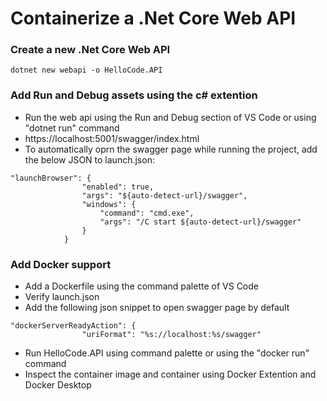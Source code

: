 # Containerize a .Net Core Web API

### Create a new .Net Core Web API
```
dotnet new webapi -o HelloCode.API
```

### Add Run and Debug assets using the c# extention
* Run the web api using the Run and Debug section of VS Code or using "dotnet run" command
* https://localhost:5001/swagger/index.html
* To automatically oprn the swagger page while running the project, add the below JSON to launch.json:
```
"launchBrowser": {
                "enabled": true,
                "args": "${auto-detect-url}/swagger",
                "windows": {
                    "command": "cmd.exe",
                    "args": "/C start ${auto-detect-url}/swagger"
                }
            }
```

### Add Docker support
* Add a Dockerfile using the command palette of VS Code
* Verify launch.json
* Add the following json snippet to open swagger page by default
```
"dockerServerReadyAction": {
                "uriFormat": "%s://localhost:%s/swagger"
```
* Run HelloCode.API using command palette or using the "docker run" command
* Inspect the container image and container using Docker Extention and Docker Desktop


